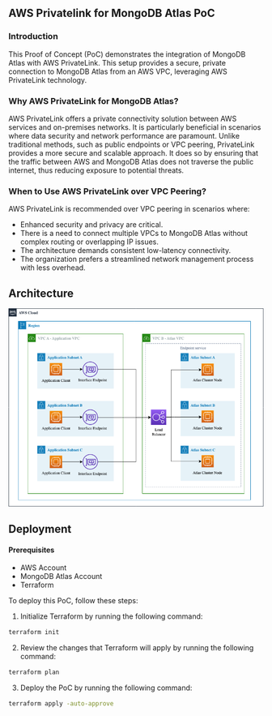 ## AWS Privatelink for MongoDB Atlas PoC

### Introduction
This Proof of Concept (PoC) demonstrates the integration of MongoDB Atlas with AWS PrivateLink. This setup provides a secure, private connection to MongoDB Atlas from an AWS VPC, leveraging AWS PrivateLink technology.


### Why AWS PrivateLink for MongoDB Atlas?
AWS PrivateLink offers a private connectivity solution between AWS services and on-premises networks. It is particularly beneficial in scenarios where data security and network performance are paramount. Unlike traditional methods, such as public endpoints or VPC peering, PrivateLink provides a more secure and scalable approach. It does so by ensuring that the traffic between AWS and MongoDB Atlas does not traverse the public internet, thus reducing exposure to potential threats.

### When to Use AWS PrivateLink over VPC Peering?
AWS PrivateLink is recommended over VPC peering in scenarios where:

* Enhanced security and privacy are critical.
* There is a need to connect multiple VPCs to MongoDB Atlas without complex routing or overlapping IP issues.
* The architecture demands consistent low-latency connectivity.
* The organization prefers a streamlined network management process with less overhead.

## Architecture


![Architectue](./images/image.png)

## Deployment


#### Prerequisites

- AWS Account
- MongoDB Atlas Account
- Terraform


To deploy this PoC, follow these steps:

1. Initialize Terraform by running the following command:

```sh
terraform init
```

2. Review the changes that Terraform will apply by running the following command:

```sh
terraform plan
```

3. Deploy the PoC by running the following command:

```sh
terraform apply -auto-approve
```
